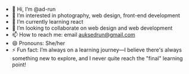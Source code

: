 - 👋 Hi, I’m @ad-run
- 👀 I’m interested in photography, web design, front-end development
- 🌱 I’m currently learning react
- 💞️ I’m looking to collaborate on web design and web development
- 📫 How to reach me: email auksedrun@gmail.com
- 😄 Pronouns: She/her
- ⚡ Fun fact: I’m always on a learning journey—I believe there's always something new to explore, and I never quite reach the "final" learning point!

<!---
ad-run/ad-run is a ✨ special ✨ repository because its `README.md` (this file) appears on your GitHub profile.
You can click the Preview link to take a look at your changes.
--->
